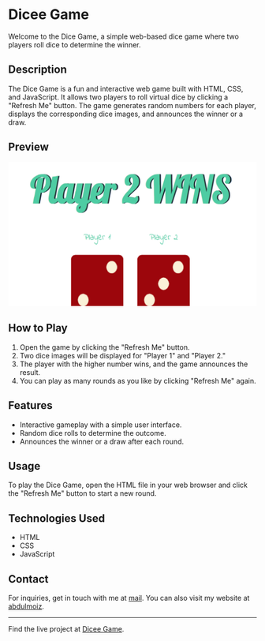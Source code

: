 # Dicee Game

Welcome to the Dice Game, a simple web-based dice game where two players roll dice to determine the winner.

## Description

The Dice Game is a fun and interactive web game built with HTML, CSS, and JavaScript. It allows two players to roll virtual dice by clicking a "Refresh Me" button. The game generates random numbers for each player, displays the corresponding dice images, and announces the winner or a draw.

## Preview

![Dicee Game Preview](/images/preview.png)

## How to Play

1. Open the game by clicking the "Refresh Me" button.
2. Two dice images will be displayed for "Player 1" and "Player 2."
3. The player with the higher number wins, and the game announces the result.
4. You can play as many rounds as you like by clicking "Refresh Me" again.

## Features

- Interactive gameplay with a simple user interface.
- Random dice rolls to determine the outcome.
- Announces the winner or a draw after each round.

## Usage

To play the Dice Game, open the HTML file in your web browser and click the "Refresh Me" button to start a new round.

## Technologies Used

- HTML
- CSS
- JavaScript

## Contact

For inquiries, get in touch with me at [mail](mailto:hello@abdulmoiz.net). You can also visit my website at [abdulmoiz](https://www.abdulmoiz.net).


---

Find the live project at [Dicee Game](https://moiz-codebyte.github.io/DiceGame/).

